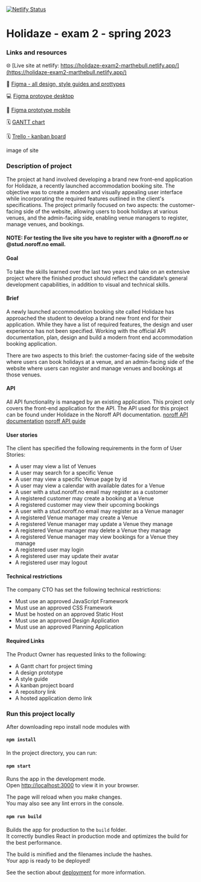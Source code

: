 [![Netlify Status](https://api.netlify.com/api/v1/badges/664fdbcf-26ab-41d9-aad5-654d1f22daca/deploy-status)](https://app.netlify.com/sites/holidaze-exam2-marthebull/deploys)
# Holidaze - exam 2 - spring 2023

### Links and resources

🌐 [Live site at netlify: https://holidaze-exam2-marthebull.netlify.app/](https://holidaze-exam2-marthebull.netlify.app/)

🎨 [Figma - all design, style guides and prottypes ](https://www.figma.com/file/Ni3F6q6WPG0vyp5yeZKXgS/Holidaze?type=design&node-id=105-9944&t=1n8x341Ph2Ro5c59-0)

💻 [Figma protoype desktop](https://www.figma.com/proto/Ni3F6q6WPG0vyp5yeZKXgS/Holidaze?type=design&node-id=27-222&scaling=min-zoom&page-id=23%3A328&starting-point-node-id=27%3A222)

📱 [Figma prototype mobile](https://www.figma.com/proto/Ni3F6q6WPG0vyp5yeZKXgS/Holidaze?type=design&node-id=88-6426&scaling=scale-down&page-id=64%3A2283&starting-point-node-id=88%3A6426)

🗓️ [GANTT chart](https://www.figma.com/file/Ni3F6q6WPG0vyp5yeZKXgS/Holidaze?type=design&node-id=150-15470&t=1n8x341Ph2Ro5c59-0)

🗓️ [Trello - kanban board](https://trello.com/b/ntRkCA5a/eksamen-2)


image of site

### Description of project

The project at hand involved developing a brand new front-end application for Holidaze, a recently launched accommodation booking site. The objective was to create a modern and visually appealing user interface while incorporating the required features outlined in the client's specifications. The project primarily focused on two aspects: the customer-facing side of the website, allowing users to book holidays at various venues, and the admin-facing side, enabling venue managers to register, manage venues, and bookings.

#### NOTE: For testing the live site you have to register with a @noroff.no or @stud.noroff.no email. 

#### Goal

To take the skills learned over the last two years and take on an extensive project where the finished product should reflect the candidate’s general development capabilities, in addition to visual and technical skills.


#### Brief

A newly launched accommodation booking site called Holidaze has approached the student to develop a brand new front end for their application. While they have a list of required features, the design and user experience has not been specified. Working with the official API documentation, plan, design and build a modern front end accommodation booking application.

There are two aspects to this brief: the customer-facing side of the website where users can book holidays at a venue, and an admin-facing side of the website where users can register and manage venues and bookings at those venues.

#### API 

All API functionality is managed by an existing application. This project only covers the front-end application for the API.
The API used for this project can be found under Holidaze in the Noroff API documentation.
[noroff API documentation](https://nf-api.onrender.com/docs/static/index.html#/)
[noroff API guide](https://docs.noroff.dev/)


#### User stories

The client has specified the following requirements in the form of User Stories:

- A user may view a list of Venues
- A user may search for a specific Venue
- A user may view a specific Venue page by id
- A user may view a calendar with available dates for a Venue
- A user with a stud.noroff.no email may register as a customer
- A registered customer may create a booking at a Venue
- A registered customer may view their upcoming bookings
- A user with a stud.noroff.no email may register as a Venue manager
- A registered Venue manager may create a Venue
- A registered Venue manager may update a Venue they manage
- A registered Venue manager may delete a Venue they manage
- A registered Venue manager may view bookings for a Venue they manage
- A registered user may login
- A registered user may update their avatar
- A registered user may logout

#### Technical restrictions

The company CTO has set the following technical restrictions:

- Must use an approved JavaScript Framework
- Must use an approved CSS Framework
- Must be hosted on an approved Static Host
- Must use an approved Design Application
- Must use an approved Planning Application


#### Required Links

The Product Owner has requested links to the following:

- A Gantt chart for project timing
- A design prototype
- A style guide
- A kanban project board
- A repository link
- A hosted application demo link




### Run this project locally

After downloading repo install node modules with 

#### `npm install`

In the project directory, you can run:

#### `npm start`

Runs the app in the development mode.\
Open [http://localhost:3000](http://localhost:3000) to view it in your browser.

The page will reload when you make changes.\
You may also see any lint errors in the console.


#### `npm run build`

Builds the app for production to the `build` folder.\
It correctly bundles React in production mode and optimizes the build for the best performance.

The build is minified and the filenames include the hashes.\
Your app is ready to be deployed!

See the section about [deployment](https://facebook.github.io/create-react-app/docs/deployment) for more information.
